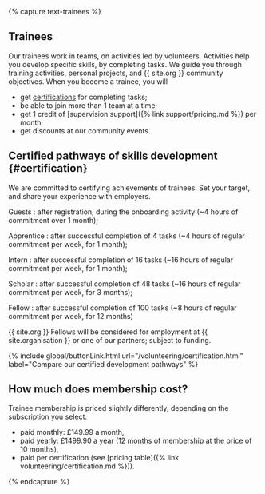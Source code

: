 {% capture text-trainees %}

## Trainees

Our trainees work in teams, on activities led by volunteers.
Activities help you develop specific skills, by completing tasks.
We guide you through training activities, personal projects, and {{ site.org }} community objectives.
When you become a trainee, you will

* get [certifications](#certification) for completing tasks;
* be able to join more than 1 team at a time;
* get 1 credit of [supervision support]({% link support/pricing.md %}) per month;
* get discounts at our community events.

## Certified pathways of skills development {#certification}

We are committed to certifying achievements of trainees.
Set your target, and share your experience with employers.

Guests
: after registration, during the onboarding activity (~4 hours of commitment over 1 month);

Apprentice
: after successful completion of 4 tasks (~4 hours of regular commitment per week, for 1 month);

Intern
: after successful completion of 16 tasks (~16 hours of regular commitment per week, for 1 month);

Scholar
: after successful completion of 48 tasks (~16 hours of regular commitment per week, for 3 months);

Fellow
: after successful completion of 100 tasks (~8 hours of regular commitment per week, for 12 months)

{{ site.org }} Fellows will be considered for employment at {{ site.organisation }} or one of our partners; subject to funding.

{% include global/buttonLink.html url="/volunteering/certification.html" label="Compare our certified development pathways" %}

## How much does membership cost?

Trainee membership is priced slightly differently, depending on the subscription you select.

* paid monthly: £149.99 a month,
* paid yearly: £1499.90 a year (12 months of membership at the price of 10 months),
* paid per certification (see [pricing table]({% link volunteering/certification.md %})).

{% endcapture %}